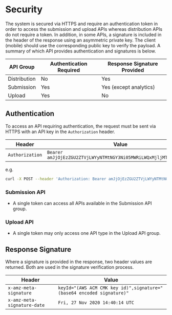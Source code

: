 # Security

The system is secured via HTTPS and require an authentication token in order to access the submission and upload APIs whereas distribution APIs do not require a token. In addition, in some APIs, a signature is included in the header of the response using an asymmetric private key. The client (mobile) should use the corresponding public key to verify the payload. A summary of which API provides authentication and signatures is below.


| API Group | Authentication Required | Response Signature Provided |
|-----------|-------------------------|-----------------------------|
| Distribution | No | Yes |
| Submission | Yes | Yes (except analytics) |
| Upload | Yes | No |

## Authentication

To access an API requiring authentication, the request must be sent via HTTPS with an API key in the `Authorization` header.

| Header | Value |
|--------|---------|
|`Authorization`|`Bearer amJjOjEzZGU2ZTVjLWYyNTMtNGY3Ni05MWRiLWQxMjljMTlkNzI5YQ==`

e.g.
```bash
curl -X POST --header 'Authorization: Bearer amJjOjEzZGU2ZTVjLWYyNTMtNGY3Ni05MWRiLWQxMjljMTlkNzI5YQ==' https://<FQDN>/submission
```

### Submission API
- A single token can access all APIs available in the Submission API group.

### Upload API
- A single token may only access one API type in the Upload API group.

## Response Signature

Where a signature is provided in the response, two header values are returned. Both are used in the signature verification process.

| Header | Value |
|--------|---------|
|`x-amz-meta-signature`|`keyId="(AWS ACM CMK key id)",signature="(base64 encoded signature)"`
|`x-amz-meta-signature-date`|`Fri, 27 Nov 2020 14:40:14 UTC`|